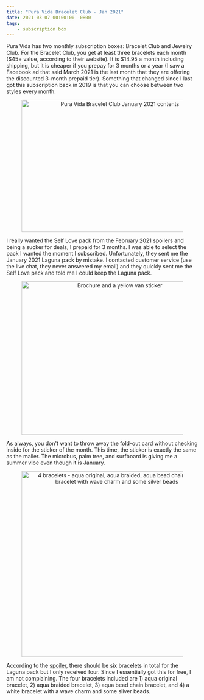 ```yaml
---
title: "Pura Vida Bracelet Club - Jan 2021"
date: 2021-03-07 00:00:00 -0800
tags:
    - subscription box
---
```


Pura Vida has two monthly subscription boxes: Bracelet Club and Jewelry Club. For the Bracelet Club, you get at least three bracelets each month ($45+ value, according to their website). It is $14.95 a month including shipping, but it is cheaper if you prepay for 3 months or a year (I saw a Facebook ad that said March 2021 is the last month that they are offering the discounted 3-month prepaid tier). Something that changed since I last got this subscription back in 2019 is that you can choose between two styles every month.

<figure style="text-align:center;">
<img src="https://i.imgur.com/h24FnkV.jpg" alt="Pura Vida Bracelet Club January 2021 contents" width="500" height="347" />
</figure>

I really wanted the Self Love pack from the February 2021 spoilers and being a sucker for deals, I prepaid for 3 months. I was able to select the pack I wanted the moment I subscribed. Unfortunately, they sent me the January 2021 Laguna pack by mistake. I contacted customer service (use the live chat, they never answered my email) and they quickly sent me the Self Love pack and told me I could keep the Laguna pack.

<figure style="text-align:center;">
<img src="https://i.imgur.com/Tc6MhPO.jpg" alt="Brochure and a yellow van sticker" width="500" height="403" />
</figure>

As always, you don't want to throw away the fold-out card without checking inside for the sticker of the month. This time, the sticker is exactly the same as the mailer. The microbus, palm tree, and surfboard is giving me a summer vibe even though it is January.

<figure style="text-align:center;">
<img src="https://i.imgur.com/M0vpxmZ.jpg" alt="4 bracelets - aqua original, aqua braided, aqua bead chain, white bracelet with wave charm and some silver beads" width="500" height="488" />
</figure>

According to the [spoiler](https://www.mysubscriptionaddiction.com/2020/12/pura-vida-bracelets-club-january-2021-spoilers.html), there should be six bracelets in total for the Laguna pack but I only received four. Since I essentially got this for free, I am not complaining. The four bracelets included are 1) aqua original bracelet, 2) aqua braided bracelet, 3) aqua bead chain bracelet, and 4) a white bracelet with a wave charm and some silver beads.
